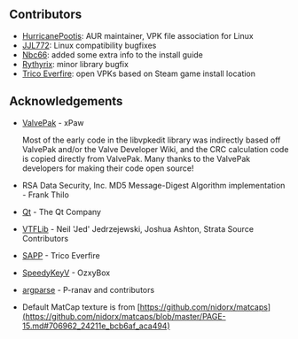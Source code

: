 ## Contributors
- [HurricanePootis](https://github.com/HurricanePootis): AUR maintainer, VPK file association for Linux
- [JJL772](https://github.com/JJL772): Linux compatibility bugfixes
- [Nbc66](https://github.com/Nbc66): added some extra info to the install guide
- [Rythyrix](https://github.com/Rythyrix): minor library bugfix
- [Trico Everfire](https://github.com/Trico-Everfire): open VPKs based on Steam game install location

## Acknowledgements
- [ValvePak](https://github.com/ValveResourceFormat/ValvePak) - xPaw

  Most of the early code in the libvpkedit library was indirectly
  based off ValvePak and/or the Valve Developer Wiki, and the CRC
  calculation code is copied directly from ValvePak. Many thanks
  to the ValvePak developers for making their code open source!
- RSA Data Security, Inc. MD5 Message-Digest Algorithm implementation - Frank Thilo
- [Qt](https://www.qt.io) - The Qt Company
- [VTFLib](https://github.com/StrataSource/VTFLib) - Neil 'Jed' Jedrzejewski, Joshua Ashton, Strata Source Contributors
- [SAPP](https://github.com/Trico-Everfire/SteamAppPathProvider) - Trico Everfire
- [SpeedyKeyV](https://github.com/ozxybox/SpeedyKeyV) - OzxyBox
- [argparse](https://github.com/p-ranav/argparse) - P-ranav and contributors
- Default MatCap texture is from [https://github.com/nidorx/matcaps](https://github.com/nidorx/matcaps/blob/master/PAGE-15.md#706962_24211e_bcb6af_aca494)
